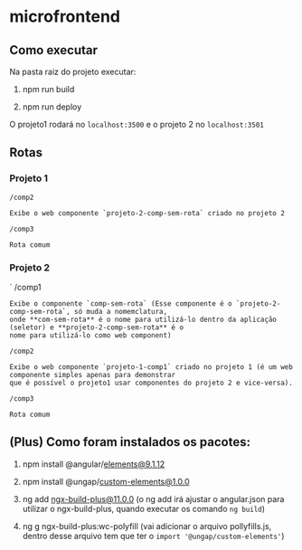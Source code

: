 # microfrontend

## Como executar

Na pasta raiz do projeto executar:

1. npm run build

2. npm run deploy

O projeto1 rodará no `localhost:3500` e o projeto 2 no `localhost:3501`

## Rotas

### Projeto 1
    
    /comp2
    
    Exibe o web componente `projeto-2-comp-sem-rota` criado no projeto 2
    
    /comp3
    
    Rota comum
    
### Projeto 2 
` 
    /comp1
    
    Exibe o componente `comp-sem-rota` (Esse componente é o `projeto-2-comp-sem-rota`, só muda a nomemclatura, 
    onde **com-sem-rota** é o nome para utilizá-lo dentro da aplicação (seletor) e **projeto-2-comp-sem-rota** é o 
    nome para utilizá-lo como web component)
    
    /comp2
    
    Exibe o web componente `projeto-1-comp1` criado no projeto 1 (é um web componente simples apenas para demonstrar 
    que é possível o projeto1 usar componentes do projeto 2 e vice-versa).
    
    /comp3
    
    Rota comum
    
## (Plus) Como foram instalados os pacotes:

1.  npm install @angular/elements@9.1.12

2.  npm install @ungap/custom-elements@1.0.0

3.  ng add ngx-build-plus@11.0.0 (o ng add irá ajustar o angular.json para utilizar o ngx-build-plus, 
quando executar os comando `ng build`)

4.  ng g ngx-build-plus:wc-polyfill (vai adicionar o arquivo pollyfills.js, dentro desse arquivo tem 
que ter o `import '@ungap/custom-elements'`)
